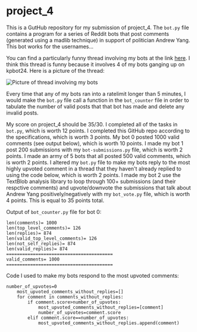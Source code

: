 # project_4

This is a GutHub repository for my submission of project_4. The `bot.py` file contains a program for a series of Reddit bots that post comments (generated using a madlib technique) in support of politician Andrew Yang. This bot works for the usernames...

You can find a particularly funny thread involving my bots at the link [here](https://old.reddit.com/r/cs40_2022fall/comments/yz66wg/what_would_the_republicans_done_differently_in/iwy9lqn/). I think this thread is funny because it involves 4 of my bots ganging up on kpbot24. Here is a picture of the thread:

![Picture of thread involving my bots](TBD)

Every time that any of my bots ran into a ratelimit longer than 5 minutes, I would make the `bot.py` file call a function in the `bot_counter` file in order to tabulate the number of valid posts that that bot has made and delete any invalid posts.

My score on project_4 should be 35/30. I completed all of the tasks in `bot.py`, which is worth 12 points. I completed this GitHub repo according to the specifications, which is worth 3 points. My bot 0 posted 1000 valid comments (see output below), which is worth 10 points. I made my bot 1 post 200 submissions with my `bot-submissions.py` file, which is worth 2 points. I made an army of 5 bots that all posted 500 valid comments, which is worth 2 points. I altered my `bot.py` file to make my bots reply to the most highly upvoted comment in a thread that they haven't already replied to using the code below, which is worth 2 points. I made my bot 2 use the TextBlob analysis library to loop through 100+ submissions (and their respctive comments) and upvote/downvote the submissions that talk about Andrew Yang positively/negatively with my `bot_vote.py` file, which is worth 4 points. This is equal to 35 points total.

Output of `bot_counter.py` file for bot 0:
```
len(comments)= 1000
len(top_level_comments)= 126
len(replies)= 874
len(valid_top_level_comments)= 126
len(not_self_replies)= 874
len(valid_replies)= 874
========================================
valid_comments= 1000
========================================
```

Code I used to make my bots respond to the most upvoted comments:
```
number_of_upvotes=0
    most_upvoted_comments_without_replies=[]
    for comment in comments_without_replies:
        if comment.score>number_of_upvotes:
            most_upvoted_comments_without_replies=[comment]
            number_of_upvotes=comment.score
        elif comment.score==number_of_upvotes:
            most_upvoted_comments_without_replies.append(comment)
```
